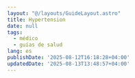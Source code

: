 ```yaml
---
layout: "@/layouts/GuideLayout.astro"
title: Hypertension
date: null
tags:
  - médico
  - guías de salud
lang: es
publishDate: '2025-08-12T16:18:28+04:00'
updatedDate: '2025-08-13T13:48:57+04:00'
---
```




